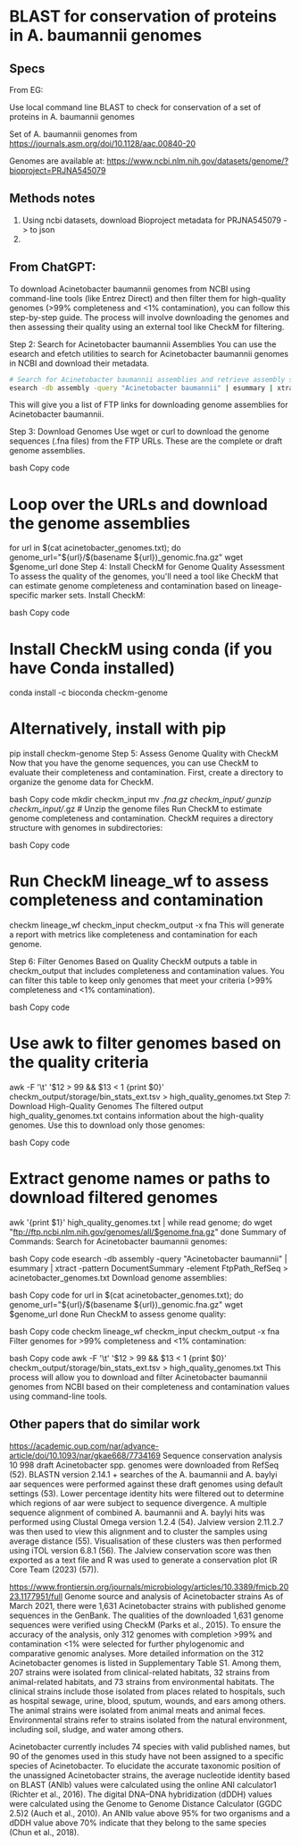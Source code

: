# BLAST for conservation of proteins in A. baumannii genomes

## Specs

From EG:

Use local command line BLAST to check for conservation of a set of proteins in A. baumannii genomes

Set of A. baumannii genomes from https://journals.asm.org/doi/10.1128/aac.00840-20

Genomes are available at: https://www.ncbi.nlm.nih.gov/datasets/genome/?bioproject=PRJNA545079

## Methods notes

1. Using ncbi datasets, download Bioproject metadata for PRJNA545079 -> to json
2. 


## From ChatGPT:

To download Acinetobacter baumannii genomes from NCBI using command-line tools (like Entrez Direct) and then filter them for high-quality genomes (>99% completeness and <1% contamination), you can follow this step-by-step guide. The process will involve downloading the genomes and then assessing their quality using an external tool like CheckM for filtering.


Step 2: Search for Acinetobacter baumannii Assemblies
You can use the esearch and efetch utilities to search for Acinetobacter baumannii genomes in NCBI and download their metadata.

```bash
# Search for Acinetobacter baumannii assemblies and retrieve assembly summaries
esearch -db assembly -query "Acinetobacter baumannii" | esummary | xtract -pattern DocumentSummary -element FtpPath_RefSeq > acinetobacter_genomes.txt
```

This will give you a list of FTP links for downloading genome assemblies for Acinetobacter baumannii.

Step 3: Download Genomes
Use wget or curl to download the genome sequences (.fna files) from the FTP URLs. These are the complete or draft genome assemblies.

bash
Copy code
# Loop over the URLs and download the genome assemblies
for url in $(cat acinetobacter_genomes.txt); do
    genome_url="${url}/$(basename ${url})_genomic.fna.gz"
    wget $genome_url
done
Step 4: Install CheckM for Genome Quality Assessment
To assess the quality of the genomes, you'll need a tool like CheckM that can estimate genome completeness and contamination based on lineage-specific marker sets. Install CheckM:

bash
Copy code
# Install CheckM using conda (if you have Conda installed)
conda install -c bioconda checkm-genome

# Alternatively, install with pip
pip install checkm-genome
Step 5: Assess Genome Quality with CheckM
Now that you have the genome sequences, you can use CheckM to evaluate their completeness and contamination. First, create a directory to organize the genome data for CheckM.

bash
Copy code
mkdir checkm_input
mv *.fna.gz checkm_input/
gunzip checkm_input/*.gz  # Unzip the genome files
Run CheckM to estimate genome completeness and contamination. CheckM requires a directory structure with genomes in subdirectories:

bash
Copy code
# Run CheckM lineage_wf to assess completeness and contamination
checkm lineage_wf checkm_input checkm_output -x fna
This will generate a report with metrics like completeness and contamination for each genome.

Step 6: Filter Genomes Based on Quality
CheckM outputs a table in checkm_output that includes completeness and contamination values. You can filter this table to keep only genomes that meet your criteria (>99% completeness and <1% contamination).

bash
Copy code
# Use awk to filter genomes based on the quality criteria
awk -F '\t' '$12 > 99 && $13 < 1 {print $0}' checkm_output/storage/bin_stats_ext.tsv > high_quality_genomes.txt
Step 7: Download High-Quality Genomes
The filtered output high_quality_genomes.txt contains information about the high-quality genomes. Use this to download only those genomes:

bash
Copy code
# Extract genome names or paths to download filtered genomes
awk '{print $1}' high_quality_genomes.txt | while read genome; do
    wget "ftp://ftp.ncbi.nlm.nih.gov/genomes/all/$genome.fna.gz"
done
Summary of Commands:
Search for Acinetobacter baumannii genomes:

bash
Copy code
esearch -db assembly -query "Acinetobacter baumannii" | esummary | xtract -pattern DocumentSummary -element FtpPath_RefSeq > acinetobacter_genomes.txt
Download genome assemblies:

bash
Copy code
for url in $(cat acinetobacter_genomes.txt); do
    genome_url="${url}/$(basename ${url})_genomic.fna.gz"
    wget $genome_url
done
Run CheckM to assess genome quality:

bash
Copy code
checkm lineage_wf checkm_input checkm_output -x fna
Filter genomes for >99% completeness and <1% contamination:

bash
Copy code
awk -F '\t' '$12 > 99 && $13 < 1 {print $0}' checkm_output/storage/bin_stats_ext.tsv > high_quality_genomes.txt
This process will allow you to download and filter Acinetobacter baumannii genomes from NCBI based on their completeness and contamination values using command-line tools.







## Other papers that do similar work

https://academic.oup.com/nar/advance-article/doi/10.1093/nar/gkae668/7734169
Sequence conservation analysis
10 998 draft Acinetobacter spp. genomes were downloaded from RefSeq (52). BLASTN version 2.14.1 + searches of the A. baumannii and A. baylyi aar sequences were performed against these draft genomes using default settings (53). Lower percentage identity hits were filtered out to determine which regions of aar were subject to sequence divergence. A multiple sequence alignment of combined A. baumannii and A. baylyi hits was performed using Clustal Omega version 1.2.4 (54). Jalview version 2.11.2.7 was then used to view this alignment and to cluster the samples using average distance (55). Visualisation of these clusters was then performed using iTOL version 6.8.1 (56). The Jalview conservation score was then exported as a text file and R was used to generate a conservation plot (R Core Team (2023) (57)).

https://www.frontiersin.org/journals/microbiology/articles/10.3389/fmicb.2023.1177951/full
Genome source and analysis of Acinetobacter strains
As of March 2021, there were 1,631 Acinetobacter strains with published genome sequences in the GenBank. The qualities of the downloaded 1,631 genome sequences were verified using CheckM (Parks et al., 2015). To ensure the accuracy of the analysis, only 312 genomes with completion >99% and contamination <1% were selected for further phylogenomic and comparative genomic analyses. More detailed information on the 312 Acinetobacter genomes is listed in Supplementary Table S1. Among them, 207 strains were isolated from clinical-related habitats, 32 strains from animal-related habitats, and 73 strains from environmental habitats. The clinical strains include those isolated from places related to hospitals, such as hospital sewage, urine, blood, sputum, wounds, and ears among others. The animal strains were isolated from animal meats and animal feces. Environmental strains refer to strains isolated from the natural environment, including soil, sludge, and water among others.

Acinetobacter currently includes 74 species with valid published names, but 90 of the genomes used in this study have not been assigned to a specific species of Acinetobacter. To elucidate the accurate taxonomic position of the unassigned Acinetobacter strains, the average nucleotide identity based on BLAST (ANIb) values were calculated using the online ANI calculator1 (Richter et al., 2016). The digital DNA–DNA hybridization (dDDH) values were calculated using the Genome to Genome Distance Calculator (GGDC 2.5)2 (Auch et al., 2010). An ANIb value above 95% for two organisms and a dDDH value above 70% indicate that they belong to the same species (Chun et al., 2018).
